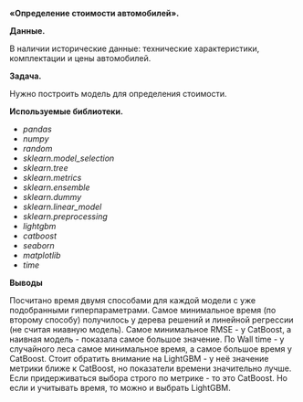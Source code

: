 **«Определение стоимости автомобилей».**

**Данные.**

В наличии исторические данные: технические характеристики, комплектации и цены автомобилей. 
         
**Задача.**

Нужно построить модель для определения стоимости. 

**Используемые библиотеки.**

- *pandas*
- *numpy*
- *random*
- *sklearn.model_selection*
- *sklearn.tree*
- *sklearn.metrics*
- *sklearn.ensemble*
- *sklearn.dummy*
- *sklearn.linear_model*
- *sklearn.preprocessing*
- *lightgbm*
- *catboost*
- *seaborn*
- *matplotlib*
- *time*

**Выводы**

Посчитано время двумя способами для каждой модели с уже подобранными гиперпараметрами. Самое минимальное время (по второму способу) получилось у дерева решений и линейной регрессии (не считая ниавную модель). Самое минимальное RMSE - у CatBoost, а наивная модель - показала самое большое значение. По Wall time - у случайного леса самое минимальное время, а самое большое время у CatBoost. Стоит обратить внимание на LightGBM - у неё значение метрики ближе к CatBoost, но показатели времени значительно лучше. Если придерживаться выбора строго по метрике - то это CatBoost. Но если и учитывать время, то можно и выбрать LightGBM.
